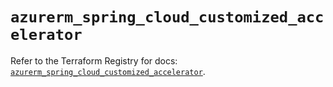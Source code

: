 # `azurerm_spring_cloud_customized_accelerator`

Refer to the Terraform Registry for docs: [`azurerm_spring_cloud_customized_accelerator`](https://registry.terraform.io/providers/hashicorp/azurerm/3.112.0/docs/resources/spring_cloud_customized_accelerator).
